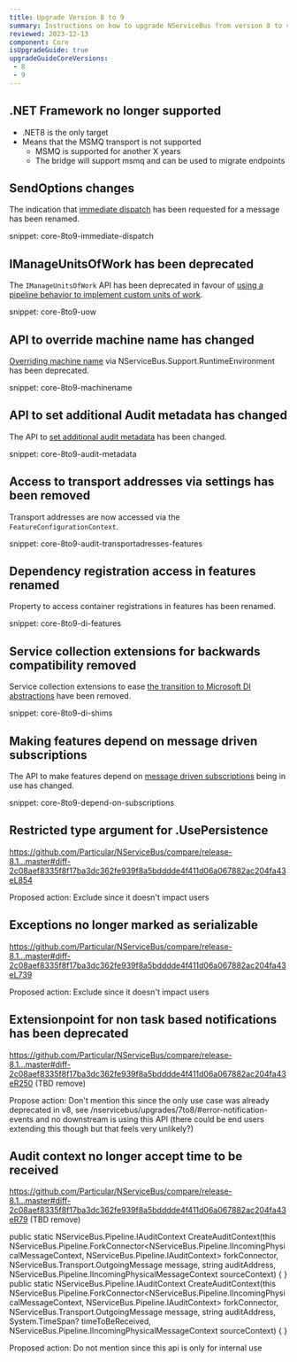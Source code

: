 ```yaml
---
title: Upgrade Version 8 to 9
summary: Instructions on how to upgrade NServiceBus from version 8 to version 9.
reviewed: 2023-12-13
component: Core
isUpgradeGuide: true
upgradeGuideCoreVersions:
 - 8
 - 9
---
```


## .NET Framework no longer supported

- .NET8 is the only target
- Means that the MSMQ transport is not supported
  - MSMQ is supported for another X years
  - The bridge will support msmq and can be used to migrate endpoints

## SendOptions changes

The indication that [immediate dispatch](/nservicebus/messaging/send-a-message.md#dispatching-a-message-immediately) has been requested for a message has been renamed.

snippet: core-8to9-immediate-dispatch

## IManageUnitsOfWork has been deprecated

The `IManageUnitsOfWork` API has been deprecated in favour of [using a pipeline behavior to implement custom units of work](/nservicebus/pipeline/unit-of-work.md#implementing-custom-unit-of-work).

snippet: core-8to9-uow

## API to override machine name has changed

[Overriding machine name](/nservicebus/hosting/override-machine-name.md) via NServiceBus.Support.RuntimeEnvironment has been deprecated.

snippet: core-8to9-machinename

## API to set additional Audit metadata has changed

The API to [set additional audit metadata](/nservicebus/operations/auditing.md#additional-audit-information) has been changed.

snippet: core-8to9-audit-metadata

## Access to transport addresses via settings has been removed

Transport addresses are now accessed via the `FeatureConfigurationContext`.

snippet: core-8to9-audit-transportadresses-features

## Dependency registration access in features renamed

Property to access container registrations in features has been renamed.

snippet: core-8to9-di-features

## Service collection extensions for backwards compatibility removed

Service collection extensions to ease [the transition to Microsoft DI abstractions](/nservicebus/upgrades/7to8/dependency-injection.md#registercomponents-changes) have been removed.

snippet: core-8to9-di-shims

## Making features depend on message driven subscriptions

The API to make features depend on [message driven subscriptions](/nservicebus/messaging/publish-subscribe/#mechanics-message-driven-persistence-based) being in use has changed.

snippet: core-8to9-depend-on-subscriptions

## Restricted type argument for .UsePersistence<T>

https://github.com/Particular/NServiceBus/compare/release-8.1...master#diff-2c08aef8335f8f17ba3dc362fe939f8a5bdddde4f411d06a067882ac204fa43eL854

Proposed action: Exclude since it doesn't impact users

## Exceptions no longer marked as serializable

https://github.com/Particular/NServiceBus/compare/release-8.1...master#diff-2c08aef8335f8f17ba3dc362fe939f8a5bdddde4f411d06a067882ac204fa43eL739

Proposed action: Exclude since it doesn't impact users

## Extensionpoint for non task based notifications has been deprecated

https://github.com/Particular/NServiceBus/compare/release-8.1...master#diff-2c08aef8335f8f17ba3dc362fe939f8a5bdddde4f411d06a067882ac204fa43eR250 (TBD remove)

Propose action: Don't mention this since the only use case was already deprecated in v8, see /nservicebus/upgrades/7to8/#error-notification-events and no downstream is using this API (there could be end users extending this though but that feels very unlikely?)

## Audit context no longer accept time to be received

https://github.com/Particular/NServiceBus/compare/release-8.1...master#diff-2c08aef8335f8f17ba3dc362fe939f8a5bdddde4f411d06a067882ac204fa43eR79 (TBD remove)

public static NServiceBus.Pipeline.IAuditContext CreateAuditContext(this NServiceBus.Pipeline.ForkConnector<NServiceBus.Pipeline.IIncomingPhysicalMessageContext, NServiceBus.Pipeline.IAuditContext> forkConnector, NServiceBus.Transport.OutgoingMessage message, string auditAddress, NServiceBus.Pipeline.IIncomingPhysicalMessageContext sourceContext) { }
public static NServiceBus.Pipeline.IAuditContext CreateAuditContext(this NServiceBus.Pipeline.ForkConnector<NServiceBus.Pipeline.IIncomingPhysicalMessageContext, NServiceBus.Pipeline.IAuditContext> forkConnector, NServiceBus.Transport.OutgoingMessage message, string auditAddress, System.TimeSpan? timeToBeReceived, NServiceBus.Pipeline.IIncomingPhysicalMessageContext sourceContext) { }

Proposed action: Do not mention since this api is only for internal use